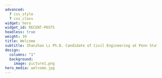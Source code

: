 ```yaml
---
advanced:
  ? css_style
  ? css_class
widget: hero
widget_id: RECENT-POSTS
headless: true
weight: 10
title: Welcome
subtitle: Zhanzhao Li Ph.D. Candidate of Civil Engineering at Penn State University
design:
  columns: "1"
  background:
    image: picture1.png
hero_media: welcome.jpg
---
```


